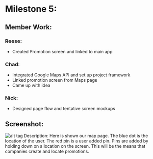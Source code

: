# Milestone 5:

## Member Work:
### Reese:
- Created Promotion screen and linked to main app 

### Chad:
- Integrated Google Maps API and set up project framework
- Linked promotion screen from Maps page
- Came up with idea

### Nick:
- Designed page flow and tentative screen mockups


## Screenshot: 
![alt tag](https://github.com/reesewahlin/COGS121-Guography/blob/master/storyboards/milestone5_addpin.JPG)
Description:
Here is shown our map page. The blue dot is the location of the user. The red pin is a user added pin. Pins are added by holding down on a location on the screen. This will be the means that companies create and locate promotions.
